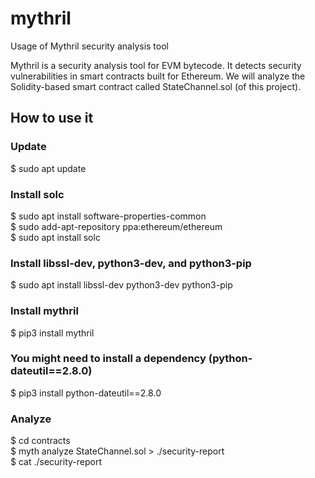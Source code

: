 # mythril
Usage of Mythril security analysis tool

Mythril is a security analysis tool for EVM bytecode. It detects security vulnerabilities in smart contracts built for Ethereum. We will analyze the Solidity-based smart contract called StateChannel.sol (of this project).

## How to use it

### Update
$ sudo apt update

### Install solc
$ sudo apt install software-properties-common  
$ sudo add-apt-repository ppa:ethereum/ethereum  
$ sudo apt install solc  

### Install libssl-dev, python3-dev, and python3-pip
$ sudo apt install libssl-dev python3-dev python3-pip

### Install mythril
$ pip3 install mythril

### You might need to install a dependency (python-dateutil==2.8.0)
$ pip3 install python-dateutil==2.8.0

### Analyze
$ cd contracts  
$ myth analyze StateChannel.sol > ./security-report  
$ cat ./security-report  
